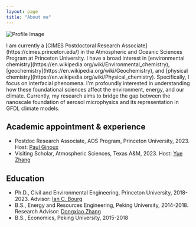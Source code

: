 ```yaml
---
layout: page
title: "About me"
---
```

<div class="about-me">
    <img src="{{ site.baseurl }}/images/profile.JPG" alt="Profile Image" class="profile-picture">
    <p>I am currently a [CIMES Postdoctoral Research Associate](https://cimes.princeton.edu/) in the Atmospheric and Oceanic Sciences Program at Princeton University. I have a broad interest in [environmental chemistry](https://en.wikipedia.org/wiki/Environmental_chemistry), [geochemistry](https://en.wikipedia.org/wiki/Geochemistry), and [physical chemistry](https://en.wikipedia.org/wiki/Physical_chemistry). Specifically, I focus on interfacial phenomena. I'm profoundly interested in understanding how these foundational sciences affect the environment, energy, and our climate. Currently, my research aims to bridge the gap between the nanoscale foundation of aerosol microphysics and its representation in GFDL climate models.</p>
</div>

## Academic appointment & experience
- Postdoc Research Associate, AOS Program, Princeton University, 2023. Host: [Paul Ginoux](https://www.gfdl.noaa.gov/pag-homepage/) 
- Visiting Scholar, Atmospheric Sciences, Texas A&M, 2023. Host: [Yue Zhang](https://atmo.tamu.edu/people/profiles/faculty/zhangyue.html) 

## Education
- Ph.D., Civil and Environmental Engineering, Princeton University, 2018-2023. Advisor: [Ian C. Bourg](https://cee.princeton.edu/people/ian-bourg)
- B.S., Energy and Resources Engineering, Peking University, 2014-2018. Research Advisor: [Dongxiao Zhang](https://scholar.google.com/citations?user=HJdIx6QAAAAJ&hl=en)
- B.S., Economics, Peking University, 2015-2018




